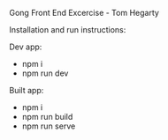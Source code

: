 Gong Front End Excercise - Tom Hegarty 

Installation and run instructions: 

Dev app: 
  - npm i
  - npm run dev

Built app:
 - npm i
 - npm run build
 - npm run serve


